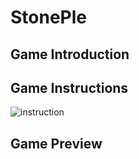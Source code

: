 # StonePle
## Game Introduction

## Game Instructions
![instruction](https://user-images.githubusercontent.com/70355885/170225955-1e75a120-9b67-4490-a70f-fe3f3c77ca82.png)

## Game Preview
